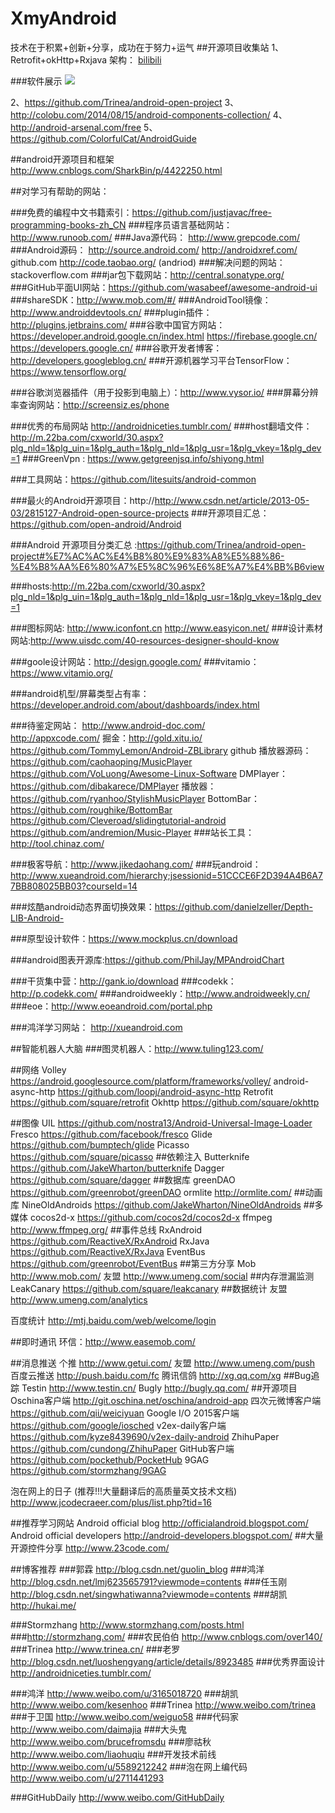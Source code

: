 # XmyAndroid
技术在于积累+创新+分享，成功在于努力+运气
##开源项目收集站
1、Retrofit+okHttp+Rxjava 架构： [bilibili][1]

###软件展示
![][2]

2、https://github.com/Trinea/android-open-project
3、http://colobu.com/2014/08/15/android-components-collection/
4、http://android-arsenal.com/free
5、https://github.com/ColorfulCat/AndroidGuide

##android开源项目和框架
http://www.cnblogs.com/SharkBin/p/4422250.html






##对学习有帮助的网站：

###免费的编程中文书籍索引：https://github.com/justjavac/free-programming-books-zh_CN
###程序员语言基础网站：http://www.runoob.com/
###Java源代码：   http://www.grepcode.com/
###Android源码： http://source.android.com/    http://androidxref.com/    github.com  http://code.taobao.org/ (andriod)
###解决问题的网站：stackoverflow.com
###jar包下载网站：http://central.sonatype.org/
###GitHub平面UI网站：https://github.com/wasabeef/awesome-android-ui
###shareSDK：http://www.mob.com/#/
###AndroidTool镜像：http://www.androiddevtools.cn/
###plugin插件：http://plugins.jetbrains.com/
###谷歌中国官方网站：https://developer.android.google.cn/index.html
                              https://firebase.google.cn/
                              https://developers.google.cn/
###谷歌开发者博客：http://developers.googleblog.cn/
###开源机器学习平台TensorFlow：https://www.tensorflow.org/

###谷歌浏览器插件（用于投影到电脑上）：http://www.vysor.io/
###屏幕分辨率查询网站：http://screensiz.es/phone


###优秀的布局网站  http://androidniceties.tumblr.com/
###host翻墙文件：http://m.22ba.com/cxworld/30.aspx?plg_nld=1&plg_uin=1&plg_auth=1&plg_nld=1&plg_usr=1&plg_vkey=1&plg_dev=1
###GreenVpn : https://www.getgreenjsq.info/shiyong.html

###工具网站：https://github.com/litesuits/android-common

###最火的Android开源项目：http://http://www.csdn.net/article/2013-05-03/2815127-Android-open-source-projects
###开源项目汇总：https://github.com/open-android/Android

###Android 开源项目分类汇总 :https://github.com/Trinea/android-open-project#%E7%AC%AC%E4%B8%80%E9%83%A8%E5%88%86-%E4%B8%AA%E6%80%A7%E5%8C%96%E6%8E%A7%E4%BB%B6view

###hosts:http://m.22ba.com/cxworld/30.aspx?plg_nld=1&plg_uin=1&plg_auth=1&plg_nld=1&plg_usr=1&plg_vkey=1&plg_dev=1

###图标网站:  http://www.iconfont.cn      http://www.easyicon.net/
###设计素材网站:http://www.uisdc.com/40-resources-designer-should-know

###goole设计网站：http://design.google.com/
###vitamio：https://www.vitamio.org/

###android机型/屏幕类型占有率：https://developer.android.com/about/dashboards/index.html


###待鉴定网站：          http://www.android-doc.com/  
                              http://appxcode.com/
                    掘金：http://gold.xitu.io/    
                              https://github.com/TommyLemon/Android-ZBLibrary
                    github 播放器源码：https://github.com/caohaoping/MusicPlayer
                              https://github.com/VoLuong/Awesome-Linux-Software
                     DMPlayer：https://github.com/dibakarece/DMPlayer
                    播放器：https://github.com/ryanhoo/StylishMusicPlayer
                    BottomBar：https://github.com/roughike/BottomBar
                    https://github.com/Cleveroad/slidingtutorial-android
                    https://github.com/andremion/Music-Player
###站长工具：http://tool.chinaz.com/

###极客导航：http://www.jikedaohang.com/
###玩android：http://www.xueandroid.com/hierarchy;jsessionid=51CCCE6F2D394A4B6A77BB808025BB03?courseId=14

###炫酷android动态界面切换效果：https://github.com/danielzeller/Depth-LIB-Android-

###原型设计软件：https://www.mockplus.cn/download

###android图表开源库:https://github.com/PhilJay/MPAndroidChart

###干货集中营：http://gank.io/download
###codekk：  http://p.codekk.com/
###androidweekly：http://www.androidweekly.cn/
###eoe：http://www.eoeandroid.com/portal.php

###鸿洋学习网站：   http://xueandroid.com

##智能机器人大脑
###图灵机器人：http://www.tuling123.com/

##网络
Volley https://android.googlesource.com/platform/frameworks/volley/
android-async-http https://github.com/loopj/android-async-http 
Retrofit  https://github.com/square/retrofit
Okhttp https://github.com/square/okhttp
 
##图像
UIL https://github.com/nostra13/Android-Universal-Image-Loader
Fresco https://github.com/facebook/fresco
Glide https://github.com/bumptech/glide
Picasso https://github.com/square/picasso
##依赖注入
Butterknife  https://github.com/JakeWharton/butterknife
Dagger      https://github.com/square/dagger
##数据库
greenDAO  https://github.com/greenrobot/greenDAO
ormlite http://ormlite.com/
##动画库
NineOldAndroids https://github.com/JakeWharton/NineOldAndroids
##多媒体
cocos2d-x https://github.com/cocos2d/cocos2d-x
ffmpeg http://www.ffmpeg.org/
##事件总线
RxAndroid https://github.com/ReactiveX/RxAndroid
RxJava https://github.com/ReactiveX/RxJava
EventBus https://github.com/greenrobot/EventBus
##第三方分享
Mob http://www.mob.com/
友盟 http://www.umeng.com/social
##内存泄漏监测
LeakCanary https://github.com/square/leakcanary
##数据统计
友盟  http://www.umeng.com/analytics

百度统计 http://mtj.baidu.com/web/welcome/login

##即时通讯
环信：http://www.easemob.com/


##消息推送
个推 http://www.getui.com/
友盟 http://www.umeng.com/push
百度云推送 http://push.baidu.com/fc
腾讯信鸽 http://xg.qq.com/xg
##Bug追踪
Testin http://www.testin.cn/
Bugly http://bugly.qq.com/
##开源项目
Oschina客户端 http://git.oschina.net/oschina/android-app
四次元微博客户端 https://github.com/qii/weiciyuan
Google I/O 2015客户端 https://github.com/google/iosched
v2ex-daily客户端 https://github.com/kyze8439690/v2ex-daily-android
ZhihuPaper https://github.com/cundong/ZhihuPaper
GitHub客户端 https://github.com/pockethub/PocketHub
9GAG https://github.com/stormzhang/9GAG
 
泡在网上的日子
(推荐!!!大量翻译后的高质量英文技术文档)
http://www.jcodecraeer.com/plus/list.php?tid=16
 
##推荐学习网站
Android official blog
http://officialandroid.blogspot.com/
Android official developers
http://android-developers.blogspot.com/
##大量开源控件分享
http://www.23code.com/
 
##博客推荐
###郭霖 http://blog.csdn.net/guolin_blog
###鸿洋 http://blog.csdn.net/lmj623565791?viewmode=contents
###任玉刚 http://blog.csdn.net/singwhatiwanna?viewmode=contents
###胡凯 http://hukai.me/

###Stormzhang http://www.stormzhang.com/posts.html
###http://stormzhang.com/
###农民伯伯 http://www.cnblogs.com/over140/
###Trinea  http://www.trinea.cn/ 
###老罗 http://blog.csdn.net/luoshengyang/article/details/8923485
###优秀界面设计 http://androidniceties.tumblr.com/

###鸿洋 http://www.weibo.com/u/3165018720
###胡凯 http://www.weibo.com/kesenhoo
###Trinea http://www.weibo.com/trinea
###于卫国 http://www.weibo.com/weiguo58
###代码家 http://www.weibo.com/daimajia
###大头鬼 http://www.weibo.com/brucefromsdu
###廖祜秋 http://www.weibo.com/liaohuqiu
###开发技术前线 http://www.weibo.com/u/5589212242
###泡在网上编代码 http://www.weibo.com/u/2711441293

###GitHubDaily http://www.weibo.com/GitHubDaily









[1]:https://github.com/HotBitmapGG/bilibili-android-client
[2]:https://github.com/xmydeveloper/XmyAndroid/blob/master/bilibili.png









